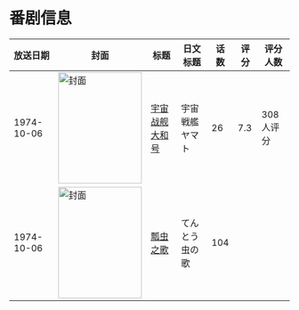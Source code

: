 # 番剧信息

|放送日期|封面|标题|日文标题|话数|评分|评分人数|
|---|---|---|---|---|---|---|
|1974-10-06|<img src="https://lain.bgm.tv/pic/cover/c/f8/a8/10393_22dzf.jpg" alt="封面" style="width:150px;height:200px;object-fit:cover;">|[宇宙战舰大和号](https://bangumi.tv/subject/10393)|宇宙戦艦ヤマト|26|7.3|308人评分|
|1974-10-06|<img src="https://lain.bgm.tv/pic/cover/c/64/ef/189663_zzFQZ.jpg" alt="封面" style="width:150px;height:200px;object-fit:cover;">|[瓢虫之歌](https://bangumi.tv/subject/189663)|てんとう虫の歌|104|||
